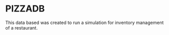# PIZZADB
This data based was created to run a simulation for inventory management of a restaurant.
